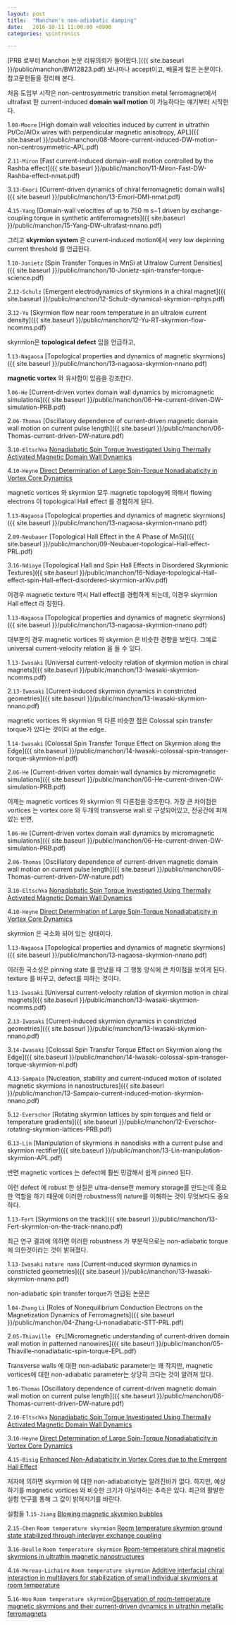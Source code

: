 ```yaml
---
layout: post
title:  "Manchon's non-adiabatic damping"
date:   2016-10-11 11:00:00 +0900
categories: spintronics

---
```


[PRB 로부터 Manchon 논문 리뷰의뢰가 들어왔다.]({{ site.baseurl }}/public/manchon/BW12823.pdf)
보나마나 accept이고, 배울게 많은 논문이다.
참고문헌들을 정리해 본다.

처음 도입부 시작은 non-centrosymmetric transition metal ferromagnet에서 ultrafast 한 current-induced  **domain wall motion** 이 가능하다는 얘기부터 시작한다.

1.`08-Moore` [High domain wall velocities induced by current in ultrathin Pt/Co/AlOx wires with
    perpendicular magnetic anisotropy, APL]({{ site.baseurl }}/public/manchon/08-Moore-current-induced-DW-motion-non-centrosymmetric-APL.pdf)

2.`11-Miron` [Fast current-induced domain-wall motion controlled by the Rashba effect]({{ site.baseurl }}/public/manchon/11-Miron-Fast-DW-Rashba-effect-nmat.pdf)

3.`13-Emori` [Current-driven dynamics of chiral ferromagnetic domain walls]({{ site.baseurl }}/public/manchon/13-Emori-DMI-nmat.pdf)

4.`15-Yang` [Domain-wall velocities of up to 750 m s−1 driven by exchange-coupling torque in synthetic antiferromagnets]({{ site.baseurl }}/public/manchon/15-Yang-DW-ultrafast-nnano.pdf)

그리고 **skyrmion system** 은 current-induced motion에서 very low depinning current threshold 를 언급한다.

1.`10-Jonietz` [Spin Transfer Torques in MnSi at Ultralow Current Densities]({{ site.baseurl }}/public/manchon/10-Jonietz-spin-transfer-torque-science.pdf)

2.`12-Schulz` [Emergent electrodynamics of skyrmions in a chiral magnet]({{ site.baseurl }}/public/manchon/12-Schulz-dynamical-skyrmion-nphys.pdf)

3.`12-Yu` [Skyrmion flow near room temperature in an ultralow current density]({{ site.baseurl }}/public/manchon/12-Yu-RT-skyrmion-flow-ncomms.pdf)

skyrmion은 **topological defect** 임을 언급하고,

1.`13-Nagaosa` [Topological properties and dynamics of magnetic skyrmions]({{ site.baseurl }}/public/manchon/13-nagaosa-skyrmion-nnano.pdf)

**magnetic vortex** 와 유사함이 있음을 강조한다.

1.`06-He` [Current-driven vortex domain wall dynamics by micromagnetic simulations]({{ site.baseurl }}/public/manchon/06-He-current-driven-DW-simulation-PRB.pdf)

2.`06-Thomas` [Oscillatory dependence of current-driven magnetic domain wall motion on current pulse length]({{ site.baseurl }}/public/manchon/06-Thomas-current-driven-DW-nature.pdf)

3.`10-Eltschka` [Nonadiabatic Spin Torque Investigated Using Thermally Activated
Magnetic Domain Wall Dynamics
]({{site.baseurl}}/public/manchon/10-Eltschka-nonadiabatic-spin-torque-DW-PRL.pdf)

4.`10-Heyne` [Direct Determination of Large Spin-Torque Nonadiabaticity in Vortex Core Dynamics]({{site.baseurl}}/public/manchon/10-Heyne-spin-torque-nonadiabaticity-vortex-PRL.pdf)

magnetic vortices 와 skyrmion 모두 magnetic topology에 의해서 flowing electrons 이 topological Hall effect 를 경험하게 된다.

1.`13-Nagaosa` [Topological properties and dynamics of magnetic skyrmions]({{ site.baseurl }}/public/manchon/13-nagaosa-skyrmion-nnano.pdf)

2.`09-Neubauer` [Topological Hall Effect in the A Phase of MnSi]({{ site.baseurl }}/public/manchon/09-Neubauer-topological-Hall-effect-PRL.pdf)

3.`16-Ndiaye` [Topological Hall and Spin Hall Effects in Disordered Skyrmionic Textures]({{ site.baseurl }}/public/manchon/16-Ndiaye-topological-Hall-effect-spin-Hall-effect-disordered-skyrmion-arXiv.pdf)


이경우 magnetic texture 역시 Hall effect를 경험하게 되는데, 이경우 skyrmion Hall effect 라 칭한다.

1.`13-Nagaosa` [Topological properties and dynamics of magnetic skyrmions]({{ site.baseurl }}/public/manchon/13-nagaosa-skyrmion-nnano.pdf)

대부분의 경우 magnetic vortices 와 skyrmion 은 비슷한 경향을 보인다. 그예로 universal current-velocity relation 을 들 수 있다.

1.`13-Iwasaki` [Universal current-velocity relation of skyrmion motion in chiral magnets]({{ site.baseurl }}/public/manchon/13-Iwasaki-skyrmion-ncomms.pdf)

2.`13-Iwasaki` [Current-induced skyrmion dynamics in constricted geometries]({{ site.baseurl }}/public/manchon/13-Iwasaki-skyrmion-nnano.pdf)

magnetic vortices 와 skyrmion 의 다른 비슷한 점은 Colossal spin transfer torque가 있다는 것이다 at the edge.

1.`14-Iwasaki` [Colossal Spin Transfer Torque Effect on Skyrmion along the Edge]({{ site.baseurl }}/public/manchon/14-Iwasaki-colossal-spin-transger-torque-skyrmion-nl.pdf)

2.`06-He` [Current-driven vortex domain wall dynamics by micromagnetic simulations]({{ site.baseurl }}/public/manchon/06-He-current-driven-DW-simulation-PRB.pdf)

이제는 magnetic vortices 와 skyrmion 의 다른점을 강조한다. 가장 큰 차이점은 vortices 는 vortex core
와 두개의 transverse wall 로 구성되어있고, 전공간에 퍼져있는 반면,

1.`06-He` [Current-driven vortex domain wall dynamics by micromagnetic simulations]({{ site.baseurl }}/public/manchon/06-He-current-driven-DW-simulation-PRB.pdf)

2.`06-Thomas` [Oscillatory dependence of current-driven magnetic domain wall motion on current pulse length]({{ site.baseurl }}/public/manchon/06-Thomas-current-driven-DW-nature.pdf)

3.`10-Eltschka` [Nonadiabatic Spin Torque Investigated Using Thermally Activated
Magnetic Domain Wall Dynamics
]({{site.baseurl}}/public/manchon/10-Eltschka-nonadiabatic-spin-torque-DW-PRL.pdf)

4.`10-Heyne` [Direct Determination of Large Spin-Torque Nonadiabaticity in Vortex Core Dynamics]({{site.baseurl}}/public/manchon/10-Heyne-spin-torque-nonadiabaticity-vortex-PRL.pdf)

skyrmion 은 국소화 되어 있는 상태이다.

1.`13-Nagaosa` [Topological properties and dynamics of magnetic skyrmions]({{ site.baseurl }}/public/manchon/13-nagaosa-skyrmion-nnano.pdf)

이러한 국소성은 pinning state 를 만났을 때 그 행동 양식에 큰 차이점을 보이게 된다.
texture 를 바꾸고, defect를 피하는 것이다.

1.`13-Iwasaki` [Universal current-velocity relation of skyrmion motion in chiral magnets]({{ site.baseurl }}/public/manchon/13-Iwasaki-skyrmion-ncomms.pdf)

2.`13-Iwasaki` [Current-induced skyrmion dynamics in constricted geometries]({{ site.baseurl }}/public/manchon/13-Iwasaki-skyrmion-nnano.pdf)

3.`14-Iwasaki` [Colossal Spin Transfer Torque Effect on Skyrmion along the Edge]({{ site.baseurl }}/public/manchon/14-Iwasaki-colossal-spin-transger-torque-skyrmion-nl.pdf)

4.`13-Sampaio` [Nucleation, stability and current-induced motion
of isolated magnetic skyrmions in nanostructures]({{ site.baseurl }}/public/manchon/13-Sampaio-current-induced-motion-skyrmion-nnano.pdf)

5.`12-Everschor` [Rotating skyrmion lattices by spin torques and field or temperature gradients]({{ site.baseurl }}/public/manchon/12-Everschor-rotating-skyrmion-lattices-PRB.pdf)

6.`13-Lin` [Manipulation of skyrmions in nanodisks with a current pulse and skyrmion rectifier]({{ site.baseurl }}/public/manchon/13-Lin-manipulation-skyrmion-APL.pdf)

반면 magnetic vortices 는 defect에 훨씬 민감해서 쉽게 pinned 된다.

이런 defect 에 robust 한 성질은 ultra-dense한 memory storage를 만드는데 중요한 역할을 하기 때문에 이러한 robustness의 nature를 이해하는 것이 무엇보다도 중요하다.

1.`13-Fert` [Skyrmions on the track]({{ site.baseurl }}/public/manchon/13-Fert-skyrmion-on-the-track-nnano.pdf)


최근 연구 결과에 의하면 이러한 robustness 가 부분적으로는 non-adiabatic torque에 의한것이라는 것이 밝혀졌다.


1.`13-Iwasaki` `nature nano` [Current-induced skyrmion dynamics in constricted geometries]({{ site.baseurl }}/public/manchon/13-Iwasaki-skyrmion-nnano.pdf)

non-adiabatic spin transfer torque가 언급된 논문은

1.`04-Zhang` `Li` [Roles of Nonequilibrium Conduction Electrons on the Magnetization Dynamics of Ferromagnets]({{ site.baseurl }}/public/manchon/04-Zhang-Li-nonadiabatic-STT-PRL.pdf)

2.`05-Thiaville` ` EPL`[Micromagnetic understanding of current-driven domain wall motion in patterned nanowires]({{ site.baseurl }}/public/manchon/05-Thiaville-nonadiabatic-spin-torque-EPL.pdf)

Transverse walls 에 대한 non-adiabatic parameter는 꽤 작지만, magnetic vortices에 대한 non-adiabatic parameter는 상당히 크다는 것이 알려져 있다.

1.`06-Thomas` [Oscillatory dependence of current-driven magnetic domain wall motion on current pulse length]({{ site.baseurl }}/public/manchon/06-Thomas-current-driven-DW-nature.pdf)

2.`10-Eltschka` [Nonadiabatic Spin Torque Investigated Using Thermally Activated
Magnetic Domain Wall Dynamics
]({{site.baseurl}}/public/manchon/10-Eltschka-nonadiabatic-spin-torque-DW-PRL.pdf)

3.`10-Heyne` [Direct Determination of Large Spin-Torque Nonadiabaticity in Vortex Core Dynamics]({{site.baseurl}}/public/manchon/10-Heyne-spin-torque-nonadiabaticity-vortex-PRL.pdf)

4.`15-Bisig` [Enhanced Non-Adiabaticity in Vortex Cores due to the Emergent Hall Effect]({{site.baseurl}}/public/manchon/15-Bisig-non-adiabaticity-vortices-arXiv.pdf)


저자에 의하면 skyrmion 에 대한 non-adiabaticity는 알려진바가 없다. 하지만, 예상하기를 magnetic vortices 와 비슷한 크기가 아닐까하는 추측은 있다. 최근의 활발한 실험 연구를 통해 그 값이 밝혀지기를 바란다.

실험들
1.`15-Jiang` [Blowing magnetic skyrmion bubbles]({{site.baseurl}}/public/manchon/15-Jiang-Blowing-skyrmion-bubbles-science.pdf)

2.`15-Chen` `Room temperature skyrmion` [Room temperature skyrmion ground state stabilized through interlayer exchange coupling]({{site.baseurl}}/public/manchon/15-Chen-RT-skyrmion-APL.pdf)

3.`16-Boulle` `Room temperature skyrmion` [Room-temperature chiral magnetic skyrmions in ultrathin magnetic nanostructures]({{site.baseurl}}/public/manchon/16-Boulle-RT-skyrmion-nnano.pdf)


4.`16-Moreau-Lichaire` `Room temperature skyrmion` [Additive interfacial chiral interaction in multilayers for stabilization of small individual skyrmions at
room temperature]({{site.baseurl}}/public/manchon/16-Moreau-Lichaire-RT-skyrmion-nnano.pdf)

5.`16-Woo` `Room temperature skyrmion`[Observation of room-temperature magnetic skyrmions and their current-driven dynamics in ultrathin metallic ferromagnets]({{site.baseurl}}/public/manchon/16-Woo-room-tem-skyrmion-Nmat.pdf)
